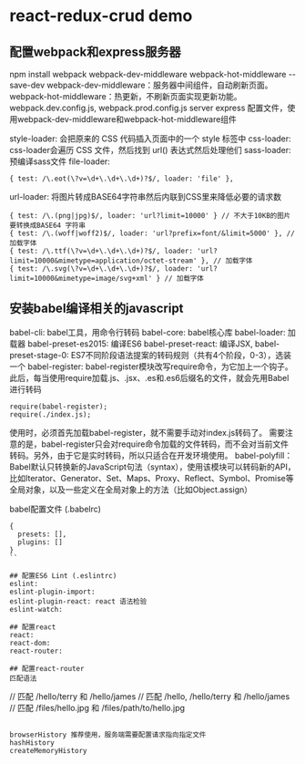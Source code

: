 # react-redux-crud demo

## 配置webpack和express服务器
npm install webpack webpack-dev-middleware webpack-hot-middleware --save-dev
webpack-dev-middleware：服务器中间组件，自动刷新页面。
webpack-hot-middleware：热更新，不刷新页面实现更新功能。
webpack.dev.config.js, webpack.prod.config.js
server express 配置文件，使用webpack-dev-middleware和webpack-hot-middleware组件

style-loader: 会把原来的 CSS 代码插入页面中的一个 style 标签中
css-loader: css-loader会遍历 CSS 文件，然后找到 url() 表达式然后处理他们
sass-loader: 预编译sass文件
file-loader: 
```
{ test: /\.eot(\?v=\d+\.\d+\.\d+)?$/, loader: 'file' },
```
url-loader: 将图片转成BASE64字符串然后内联到CSS里来降低必要的请求数
```
{ test: /\.(png|jpg)$/, loader: 'url?limit=10000' } // 不大于10KB的图片要转换成BASE64 字符串
{ test: /\.(woff|woff2)$/, loader: 'url?prefix=font/&limit=5000' }, // 加载字体
{ test: /\.ttf(\?v=\d+\.\d+\.\d+)?$/, loader: 'url?limit=10000&mimetype=application/octet-stream' }, // 加载字体
{ test: /\.svg(\?v=\d+\.\d+\.\d+)?$/, loader: 'url?limit=10000&mimetype=image/svg+xml' } // 加载字体
```


## 安装babel编译相关的javascript
babel-cli: babel工具，用命令行转码
babel-core: babel核心库
babel-loader: 加载器
babel-preset-es2015: 编译ES6
babel-preset-react: 编译JSX,
babel-preset-stage-0:  ES7不同阶段语法提案的转码规则（共有4个阶段，0-3），选装一个
babel-register: babel-register模块改写require命令，为它加上一个钩子。此后，每当使用require加载.js、.jsx、.es和.es6后缀名的文件，就会先用Babel进行转码
```
require(babel-register);
require(./index.js);
```
使用时，必须首先加载babel-register，就不需要手动对index.js转码了。
需要注意的是，babel-register只会对require命令加载的文件转码，而不会对当前文件转码。另外，由于它是实时转码，所以只适合在开发环境使用。
babel-polyfill：Babel默认只转换新的JavaScript句法（syntax），使用该模块可以转码新的API，比如Iterator、Generator、Set、Maps、Proxy、Reflect、Symbol、Promise等全局对象，以及一些定义在全局对象上的方法（比如Object.assign）

babel配置文件 (.babelrc)
```
{
  presets: [],
  plugins: []
}
``

## 配置ES6 Lint (.eslintrc)
eslint: 
eslint-plugin-import: 
eslint-plugin-react: react 语法检验
eslint-watch: 

## 配置react
react: 
react-dom: 
react-router: 

## 配置react-router
匹配语法
```
<Route path="/hello/:name">         // 匹配 /hello/terry 和 /hello/james
<Route path="/hello(/:name)">       // 匹配 /hello, /hello/terry 和 /hello/james
<Route path="/files/*.*">           // 匹配 /files/hello.jpg 和 /files/path/to/hello.jpg
```

browserHistory 推荐使用，服务端需要配置请求指向指定文件
hashHistory
createMemoryHistory


